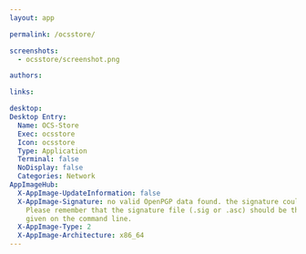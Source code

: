 ```yaml
---
layout: app

permalink: /ocsstore/

screenshots:
  - ocsstore/screenshot.png

authors:

links:

desktop:
Desktop Entry:
  Name: OCS-Store
  Exec: ocsstore
  Icon: ocsstore
  Type: Application
  Terminal: false
  NoDisplay: false
  Categories: Network
AppImageHub:
  X-AppImage-UpdateInformation: false
  X-AppImage-Signature: no valid OpenPGP data found. the signature could not be verified.
    Please remember that the signature file (.sig or .asc) should be the first file
    given on the command line.
  X-AppImage-Type: 2
  X-AppImage-Architecture: x86_64
---
```

